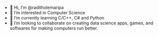 - 👋 Hi, I’m @raditholemaripa
- 👀 I’m interested in Computer Science
- 🌱 I’m currently learning C/C++, C# and Python
- 💞️ I’m looking to collaborate on creating data science apps, games, and softwares for making computers run better.

<!---
raditholemaripa/raditholemaripa is a ✨ special ✨ repository because its `README.md` (this file) appears on your GitHub profile.
You can click the Preview link to take a look at your changes.
--->
